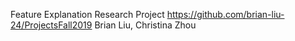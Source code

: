 Feature Explanation Research Project
https://github.com/brian-liu-24/ProjectsFall2019
Brian Liu, Christina Zhou
